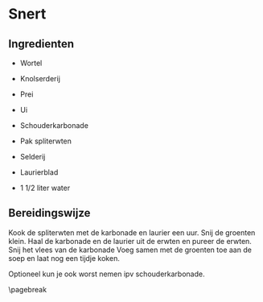# Snert

## Ingredienten

* Wortel
* Knolserderij
* Prei
* Ui
* Schouderkarbonade
* Pak spliterwten

* Selderij
* Laurierblad

* 1 1/2 liter water

## Bereidingswijze

Kook de spliterwten met de karbonade en laurier een uur. 
Snij de groenten klein.
Haal de karbonade en de laurier uit de erwten en pureer de erwten.
Snij het vlees van de karbonade 
Voeg samen met de groenten toe aan de soep en laat nog een tijdje koken.

Optioneel kun je ook worst nemen ipv schouderkarbonade.

\pagebreak
